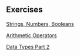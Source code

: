 ## Exercises

[Strings, Numbers, Booleans](https://github.com/DigitalCareerInstitute/PB-strings-numbers-booleans)

[Arithmetic Operators](https://github.com/DigitalCareerInstitute/PB-operators-arithmetic-pt1)

[Data Types Part 2](https://github.com/DigitalCareerInstitute/PB-data-types-pt2)
